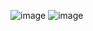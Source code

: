 ![image](https://user-images.githubusercontent.com/111038642/205332328-c532cc38-e413-4c4c-8a81-4f9d09be9b79.png)
![image](https://user-images.githubusercontent.com/111038642/205332370-85167585-921e-422b-8de4-4bc4d8511e9c.png)
